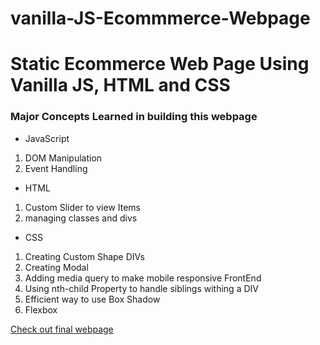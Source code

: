 # vanilla-JS-Ecommmerce-Webpage  

# Static Ecommerce Web Page Using Vanilla JS, HTML and CSS  

### Major Concepts Learned in building this webpage  
* JavaScript  
1. DOM Manipulation  
2. Event Handling

* HTML
1. Custom Slider to view Items  
2. managing classes and divs  

* CSS
1. Creating Custom Shape DIVs  
2. Creating Modal  
3. Adding media query to make mobile responsive FrontEnd  
4. Using nth-child Property to handle siblings withing a DIV  
5. Efficient way to use Box Shadow  
6. Flexbox

[Check out final webpage](https://itsazibfarooq.github.io/vanilla-JS-Ecommmerce-Webpage/)  
